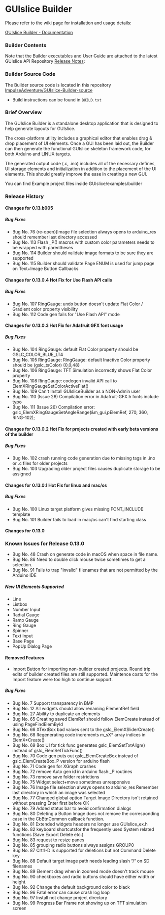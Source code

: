 # GUIslice Builder

Please refer to the wiki page for installation and usage details:

[GUIslice Builder - Documentation](https://github.com/ImpulseAdventure/GUIslice/wiki/GUIslice-Builder)

### Builder Contents
Note that the Builder executables and User Guide are attached to the latest GUIslice API Repository [Release Notes](https://github.com/ImpulseAdventure/GUIslice/releases):

### Builder Source Code
The Builder source code is located in this repository [ImpulseAdventure/GUIslice-Builder-source](https://github.com/ImpulseAdventure/GUIslice-Builder-source)
- Build instructions can be found in `BUILD.txt`

### Brief Overview
The GUIslice Builder is a standalone desktop application that is designed to help generate layouts for GUIslice.

The cross-platform utility includes a graphical editor that enables drag & drop placement of UI elements. Once a GUI has been laid out, the Builder can then generate the functional GUIslice skeleton framework code, for both Arduino and LINUX targets.

The generated output code (.c, .ino) includes all of the necessary defines, UI storage elements and initialization in addition to the placement of the UI elements. This should greatly improve the ease in creating a new GUI.

You can find Example project files inside GUIslice/examples/builder

### Release History

#### Changes for 0.13.b005 

##### Bug Fixes
 - Bug No.  76 (re-open))Image file selection always opens to arduino_res should remember last directory accessed
 - Bug No. 113 Flash _P() macros with custom color parameters needs to be wrapped with parentheses
 - Bug No. 114 Builder should validate image formats to be sure they are supported
 - Bug No. 115 Builder should validate Page ENUM is used for jump page on Text+Image Button Callbacks
 
#### Changes for 0.13.0.4 Hot Fix for Use Flash API calls

##### Bug Fixes
 - Bug No. 107 RingGauge: undo button doesn't update Flat Color / Gradient color property visibility
 - Bug No. 112 Code gen fails for "Use Flash API" mode

 #### Changes for 0.13.0.3 Hot Fix for Adafruit GFX font usage

##### Bug Fixes
 - Bug No. 104 RingGauge: default Flat Color property should be GSLC_COLOR_BLUE_LT4
 - Bug No. 105 RingGauge: RingGauge: default Inactive Color property should be (gslc_tsColor) {0,0,48}
 - Bug No. 106 RingGauge: TFT Simulation incorrectly shows Flat Color property
 - Bug No. 108 RingGauge: codegen invalid API call to ElemXRingGaugeSetColorActiveFlat()
 - Bug No. 109 Can't Install GUIsliceBuilder as a NON-Admin user
 - Bug No. 110 (Issue 28) Compilation error in Adafruit-GFX.h fonts include typo 
 - Bug No. 111 (Issue 26) Compilation error: gslc_ElemXRingGaugeSetAngleRange(&m_gui,pElemRef, 270, 360, RING-102);
 
#### Changes for 0.13.0.2 Hot Fix for projects created with early beta versions of the builder

##### Bug Fixes
 - Bug No. 102 crash running code generation due to missing tags in .ino or .c files for older projects
 - Bug No. 103 Upgrading older project files causes duplicate storage to be assigned

#### Changes for 0.13.0.1 Hot Fix for linux and mac/os

##### Bug Fixes
 - Bug No. 100 Linux target platform gives missing FONT_INCLUDE template 
 - Bug No. 101 Builder fails to load in mac/os can't find starting class

#### Changes for 0.13.0

### Known Issues for Release 0.13.0

 - Bug No. 48 Crash on generate code in macOS when space in file name. 
 - Bug No. 86 Need to double click mouse twice sometimes to get a selection.
 - Bug No. 91 Fails to trap "invalid" filenames that are not permitted by the Arduino IDE

##### New UI Elements Supported

 - Line
 - Listbox
 - Number Input
 - Radial Gauge
 - Ramp Gauge
 - Ring Gauge
 - Spinner
 - Text Input
 - Base Page
 - PopUp Dialog Page
 
#### Removed Features
 - Import Button for importing non-builder created projects. Round trip edits of builder created files are still supported. Maintence costs for the Import feature were too high to continue support.

##### Bug Fixes
 - Bug No. 7  Support transparency in BMP 
 - Bug No. 12 All widgets should allow renaming ElementRef field
 - Bug No. 27 Ability to duplicate an elements 
 - Bug No. 65 Creating saved ElemRef should follow ElemCreate instead of using PageFindElemById
 - Bug No. 66 XTextBox bad values sent to the gslc_ElemXSliderCreate() 
 - Bug No. 68 Regenerating code increments m_sX* array indices in ElemX*Create()
 - Bug No. 69 Box UI for tick func generates gslc_ElemSetTxtAlign() instead of gslc_ElemSetTickFunc()
 - Bug No. 70 Code gen puts out gslc_ElemCreateBox instead of gslc_ElemCreateBox_P version for arduino flash
 - Bug No. 71 Code gen for XGraph crashes 
 - Bug No. 72 remove Auto gen id in arduino flash _P routines 
 - Bug No. 73 remove save folder restrictions
 - Bug No. 75 Widget select+move sometimes unresponsive
 - Bug No. 76 Image file selection always opens to arduino_res Remember last directory in which an image was selected
 - Bug No. 77 Changed global option Target Image Directory isn't retained without pressing Enter first before OK 
 - Bug No. 79 Added status bar to avoid confirmation dialogs 
 - Bug No. 80 Deleting a Button Image does not remove the corresponding case in the CbBtnCommon callback function.
 - Bug No. 81 Extended widgets headers no longer use GUIslice_ex.h 
 - Bug No. 82 keyboard shortcutsfor the frequently used System related functions (Save Export Delete etc.). 
 - Bug No. 83 request to resize panes 
 - Bug No. 85 grouping radio buttons always assigns GROUP0 
 - Bug No. 87 Crtrl-D is supported for deletions but not Command Delete key
 - Bug No. 88 Default target image path needs leading slash “/“ on SD filenames
 - Bug No. 89 Element drag when in zoomed mode doesn't track mouse 
 - Bug No. 90 checkboxes and radio buttons should have either width or height. 
 - Bug No. 92 Change the default background color to black 
 - Bug No. 96 Fatal error can cause crash log loop 
 - Bug No. 97 Install not change project directory
 - Bug No. 99 Progress Bar Frame not showing up on TFT simulation screen
 